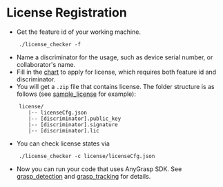 # License Registration

- Get the feature id of your working machine.
```base
    ./license_checker -f
```
- Name a discriminator for the usage, such as device serial number, or collaborator's name.
- Fill in the [chart]() to apply for license, which requires both feature id and discriminator.
- You will get a `.zip` file that contains license. The folder structure is as follows (see [sample_license](sample_license) for example):
```base
    license/
       |-- licenseCfg.json
       |-- [discriminator].public_key
       |-- [discriminator].signature
       |-- [discriminator].lic
```
- You can check license states via
```base
    ./license_checker -c license/licenseCfg.json
```
- Now you can run your code that uses AnyGrasp SDK. See [grasp_detection](../grasp_detection) and [grasp_tracking](../grasp_tracking) for details.